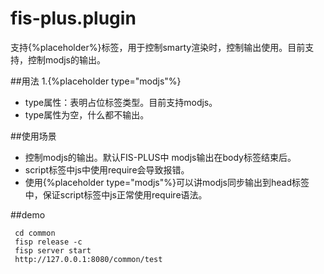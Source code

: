 fis-plus.plugin
===============
支持{%placeholder%}标签，用于控制smarty渲染时，控制输出使用。目前支持，控制modjs的输出。

##用法
1.{%placeholder type="modjs"%}
* type属性：表明占位标签类型。目前支持modjs。
* type属性为空，什么都不输出。

##使用场景
* 控制modjs的输出。默认FIS-PLUS中 modjs输出在body标签结束后。
* script标签中js中使用require会导致报错。
* 使用{%placeholder type="modjs"%}可以讲modjs同步输出到head标签中，保证script标签中js正常使用require语法。

##demo

```shell
 cd common
 fisp release -c
 fisp server start
 http://127.0.0.1:8080/common/test
